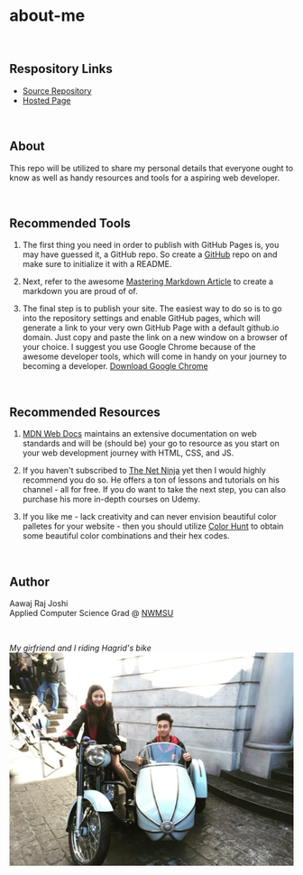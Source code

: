 # about-me

<br />

## Respository Links

- [Source Repository](https://github.com/aawajjoshi/about-me)
- [Hosted Page](https://aawajjoshi.github.io/about-me/)

<br />

## About

This repo will be utilized to share my personal details that everyone ought to know as well as handy resources and tools for a aspiring web developer.

<br />

## Recommended Tools

1. The first thing you need in order to publish with GitHub Pages is, you may have guessed it, a GitHub repo. So create a [GitHub](https://github.com/) repo on and make sure to initialize it with a README.

2. Next, refer to the awesome [Mastering Markdown Article](https://guides.github.com/features/mastering-markdown/) to create a markdown you are proud of of.

3. The final step is to publish your site. The easiest way to do so is to go into the repository settings and enable GitHub pages, which will generate a link to your very own GitHub Page with a default github.io domain. Just copy and paste the link on a new window on a browser of your choice. I suggest you use Google Chrome because of the awesome developer tools, which will come in handy on your journey to becoming a developer.
   [Download Google Chrome](https://www.google.com/chrome/)

<br />

## Recommended Resources

1. [MDN Web Docs](https://developer.mozilla.org/en-US/) maintains an extensive documentation on web standards and will be (should be) your go to resource as you start on your web development journey with HTML, CSS, and JS.

2. If you haven't subscribed to [The Net Ninja](https://www.youtube.com/channel/UCW5YeuERMmlnqo4oq8vwUpg) yet then I would highly recommend you do so. He offers a ton of lessons and tutorials on his channel - all for free. If you do want to take the next step, you can also purchase his more in-depth courses on Udemy.

3. If you like me - lack creativity and can never envision beautiful color palletes for your website - then you should utilize [Color Hunt](https://colorhunt.co/) to obtain some beautiful color combinations and their hex codes.

<br />

## Author

Aawaj Raj Joshi  
Applied Computer Science Grad @ [NWMSU](https://www.nwmissouri.edu/)

<br />

*My girfriend and I riding Hagrid's bike*  
![Hogwarts](/images/hogwarts.jpg)
